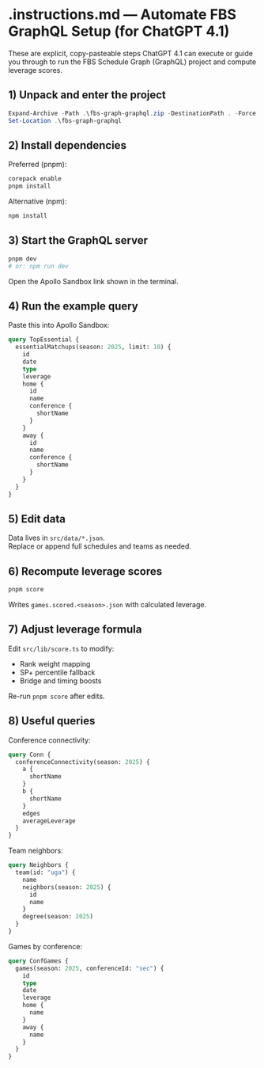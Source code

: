 # .instructions.md — Automate FBS GraphQL Setup (for ChatGPT 4.1)

These are explicit, copy-pasteable steps ChatGPT 4.1 can execute or guide you through to run the FBS Schedule Graph (GraphQL) project and compute leverage scores.

## 1) Unpack and enter the project

```powershell
Expand-Archive -Path .\fbs-graph-graphql.zip -DestinationPath . -Force
Set-Location .\fbs-graph-graphql
```

## 2) Install dependencies

Preferred (pnpm):

```powershell
corepack enable
pnpm install
```

Alternative (npm):

```powershell
npm install
```

## 3) Start the GraphQL server

```powershell
pnpm dev
# or: npm run dev
```

Open the Apollo Sandbox link shown in the terminal.

## 4) Run the example query

Paste this into Apollo Sandbox:

```graphql
query TopEssential {
  essentialMatchups(season: 2025, limit: 10) {
    id
    date
    type
    leverage
    home {
      id
      name
      conference {
        shortName
      }
    }
    away {
      id
      name
      conference {
        shortName
      }
    }
  }
}
```

## 5) Edit data

Data lives in `src/data/*.json`.  
Replace or append full schedules and teams as needed.

## 6) Recompute leverage scores

```powershell
pnpm score
```

Writes `games.scored.<season>.json` with calculated leverage.

## 7) Adjust leverage formula

Edit `src/lib/score.ts` to modify:

- Rank weight mapping
- SP+ percentile fallback
- Bridge and timing boosts

Re-run `pnpm score` after edits.

## 8) Useful queries

Conference connectivity:

```graphql
query Conn {
  conferenceConnectivity(season: 2025) {
    a {
      shortName
    }
    b {
      shortName
    }
    edges
    averageLeverage
  }
}
```

Team neighbors:

```graphql
query Neighbors {
  team(id: "uga") {
    name
    neighbors(season: 2025) {
      id
      name
    }
    degree(season: 2025)
  }
}
```

Games by conference:

```graphql
query ConfGames {
  games(season: 2025, conferenceId: "sec") {
    id
    type
    date
    leverage
    home {
      name
    }
    away {
      name
    }
  }
}
```

